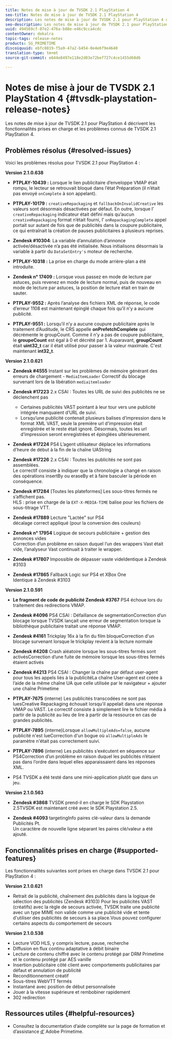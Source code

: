 ```yaml
---
title: Notes de mise à jour de TVSDK 2.1 PlayStation 4
seo-title: Notes de mise à jour de TVSDK 2.1 PlayStation 4
description: Les notes de mise à jour de TVSDK 2.1 pour PlayStation 4 décrivent les fonctionnalités prises en charge et les problèmes connus de TVSDK 2.1 PlayStation 4.
seo-description: Les notes de mise à jour de TVSDK 2.1 pour PlayStation 4 décrivent les fonctionnalités prises en charge et les problèmes connus de TVSDK 2.1 PlayStation 4.
uuid: 494569cf-07e2-476a-b88e-e46c9cca4cdc
contentOwner: dekalra
topic-tags: release-notes
products: SG_PRIMETIME
discoiquuid: ebfc8819-f5a9-47a2-b454-0e4e6f9e4640
translation-type: tm+mt
source-git-commit: e644e8497e118e2d03e72bef727c4ce1455d68d6

---
```



# Notes de mise à jour de TVSDK 2.1 PlayStation 4 {#tvsdk-playstation-release-notes}

Les notes de mise à jour de TVSDK 2.1 pour PlayStation 4 décrivent les fonctionnalités prises en charge et les problèmes connus de TVSDK 2.1 PlayStation 4.

## Problèmes résolus {#resolved-issues}

Voici les problèmes résolus pour TVSDK 2.1 pour PlayStation 4 :

**Version 2.1.0.638**

* **PTPLAY-10439 :**
Lorsque le lien publicitaire d’enveloppe VMAP était rompu, le lecteur se retrouvait bloqué dans l’état Préparation (il n’était pas envoyé `onComplete` à son appelant).

* **PTPLAY-10179 :**
   `creativeRepackaging` et `fallbackOnInvalidCreative` les valeurs sont désormais désactivées par défaut. En outre, lorsque l’ `creativeRepackaging` indicateur était défini mais qu’aucun `creativeRepackaging` format n’était fourni, l’ `onRepackagingComplete` appel portait sur autant de fois que de publicités dans la coupure publicitaire, ce qui entraînait la création de pauses publicitaires à plusieurs reprises.

* **Zendesk #10304**:
La variable d’annulation d’annonce activée/désactivée n’a pas été initialisée. Nous initialisons désormais la variable à partir du `DataSetEntry's` moteur de recherche.

* **PTPLAY-10318 :**
La prise en charge du mode arrière-plan a été introduite.
* **Zendesk n° 17409 :**
Lorsque vous passez en mode de lecture par astuces, puis revenez en mode de lecture normal, puis de nouveau en mode de lecture par astuces, la position de lecture était en train de sauter.
* **PTPLAY-9552 :**
Après l’analyse des fichiers XML de réponse, le code d’erreur 1108 est maintenant épinglé chaque fois qu’il n’y a aucune publicité.
* **PTPLAY-9551 :**
Lorsqu’il n’y a aucune coupure publicitaire après le traitement d’Auditude, le CRS appelle **onPrefetchComplete** qui décrémente le groupCount. Comme il n’y a pas de coupure publicitaire, le **groupeCount** est égal à 0 et décrété par 1. Auparavant, **groupCount** était **uint32_t** car il était utilisé pour passer à la valeur maximale. C&#39;est maintenant **int32_t**.

**Version 2.1.0.621**

* **Zendesk #4555** Instant sur les problèmes de mémoire générant des erreurs de chargement - `MediaItemLoader` Correctif du blocage survenant lors de la libération `mediaitemloader`

* **Zendesk #17223** 2.x CSAI : Toutes les URL de suivi des publicités ne se déclenchent pas
   * Certaines publicités VAST pointant à leur tour vers une publicité intégrée manquaient d’URL de suivi.
   * Lorsqu’une publicité contenait plusieurs balises d’impression dans le format XML VAST, seule la première url d’impression était enregistrée et le reste était ignoré. Désormais, toutes les url d’impression seront enregistrées et épinglées ultérieurement.
* **Zendesk #17224** PS4 L’agent utilisateur déplace les informations d’heure de début à la fin de la chaîne UAString
* **Zendesk #17226** 2.x CSAI : Toutes les publicités ne sont pas assemblées.\
   Le correctif consiste à indiquer que la chronologie a changé en raison des opérations insertBy ou eraseBy et à faire basculer la période en conséquence.

* **Zendesk #17284**
   [Toutes les plateformes] Les sous-titres fermés ne s’affichent pas.\
   HLS : prise en charge de la `EXT-X-MEDIA-TIME` balise pour les fichiers de sous-titrage VTT.

* **Zendesk #17889** Lecture &quot;Lactée&quot; sur PS4\
   décalage correct appliqué (pour la conversion des couleurs)

* **Zendesk n° 17954** Logique de secours publicitaire + gestion des annonces vides\
   Correction d’un problème en raison duquel l’un des wrappers Vast était vide, l’analyseur Vast continuait à traiter le wrapper.

* **Zendesk #17807** Impossible de dépasser vaste videIdentique à Zendesk #3103

* **Zendesk #17865** Fallback Logic sur PS4 et XBox One\
   Identique à Zendesk #3103

**Version 2.1.0.591**

* **Le fragment de code de publicité Zendesk #3767** PS4 échoue lors du traitement des redirections VMAP.
* **Zendesk #4096** PS4 CSAI : Défaillance de segmentationCorrection d’un blocage lorsque TVSDK lançait une erreur de segmentation lorsque la bibliothèque publicitaire traitait une réponse VMAP.

* **Zendesk #4161** Trickplay 16x à la fin du film bloqueCorrection d&#39;un blocage survenant lorsque le trickplay revient à la lecture normale

* **Zendesk #4208** Crash aléatoire lorsque les sous-titres fermés sont activésCorrection d’une fuite de mémoire lorsque les sous-titres fermés étaient activés

* **Zendesk #4213** PS4 CSAI : Changer la chaîne par défaut user-agent pour tous les appels liés à la publicitéLa chaîne User-agent est créée à l’aide de la même chaîne UA que celle utilisée par le navigateur + ajouter une chaîne Primetime

* **PTPLAY-7675** (interne) Les publicités transcodées ne sont pas luesCreative Repackaging échouait lorsqu’il appelait dans une réponse VMAP ou VAST. Le correctif consiste à simplement lire le fichier média à partir de la publicité au lieu de lire à partir de la ressource en cas de grandes publicités.

* **PTPLAY-7895** (interne)Lorsque `allowMultipleAds=false`, aucune publicité n&#39;est lueCorrection d&#39;un bogue où `allowMultipleAds` le paramètre n&#39;était pas correctement suivi.

* **PTPLAY-7896** (interne) Les publicités s’exécutent en séquence sur PS4Correction d’un problème en raison duquel les publicités n’étaient pas dans l’ordre dans lequel elles apparaissaient dans les réponses XML.

* PS4 TVSDK a été testé dans une mini-application plutôt que dans un jeu.

**Version 2.1.0.563**

* **Zendesk #3868** TVSDK prend-il en charge le SDK Playstation 2.5TVSDK est maintenant créé avec le SDK Playstation 2.5.

* **Zendesk #4093** targetingInfo paires clé-valeur dans la demande Publicités Pt.\
   Un caractère de nouvelle ligne séparant les paires clé/valeur a été ajouté.

## Fonctionnalités prises en charge {#supported-features}

Les fonctionnalités suivantes sont prises en charge dans TVSDK 2.1 pour PlayStation 4 :

**Version 2.1.0.621**

* Retrait de la publicité, chaînement des publicités dans la logique de sélection des publicités (Zendesk #3103) Pour les publicités VAST (créatifs) avec la règle de secours activée, TVSDK traite une publicité avec un type MIME non valide comme une publicité vide et tente d&#39;utiliser des publicités de secours à sa place.Vous pouvez configurer certains aspects du comportement de secours

**Version 2.1.0.538**

* Lecture VOD HLS, y compris lecture, pause, recherche
* Diffusion en flux continu adaptative à débit binaire
* Lecture de contenu chiffré avec le contenu protégé par DRM Primetime et le contenu protégé par AES vanille
* Insertion publicitaire côté client avec comportements publicitaires par défaut et annulation de publicité
* Reconditionnement créatif
* Sous-titres WebVTT fermés
* Instantané avec position de début personnalisée
* Jouer à la vitesse supérieure et rembobiner rapidement
* 302 redirection

## Ressources utiles {#helpful-resources}

* Consultez la documentation d’aide complète sur la page de formation et d’assistance [d’](https://helpx.adobe.com/support/primetime.html) Adobe Primetime.